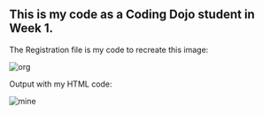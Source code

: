 ## This is my code as a Coding Dojo student in Week 1.

The Registration file is my code to recreate this image:

![org](https://user-images.githubusercontent.com/60452595/84721189-ef874000-af34-11ea-8d52-40d4ce40e209.JPG)

Output with my HTML code:

![mine](https://user-images.githubusercontent.com/60452595/84721520-bd2a1280-af35-11ea-884a-918c88dd835d.JPG)
